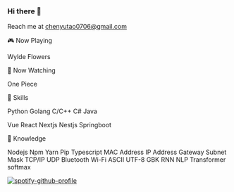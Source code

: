 ### Hi there 👋

Reach me at chenyutao0706@gmail.com

🎮 Now Playing

Wylde Flowers

👀 Now Watching

One Piece

💪 Skills

Python Golang C/C++ C# Java 

Vue React Nextjs Nestjs Springboot 

🧠 Knowledge

Nodejs Npm Yarn Pip Typescript
MAC Address IP Address Gateway Subnet Mask TCP/IP UDP Bluetooth Wi-Fi
ASCII UTF-8 GBK
RNN NLP Transformer softmax

[![spotify-github-profile](https://spotify-github-profile.kittinanx.com/api/view?uid=sggzqgc6si027y7iohmu5d4w1&cover_image=true&theme=default&show_offline=false&background_color=121212&interchange=false)](https://github.com/kittinan/spotify-github-profile)


